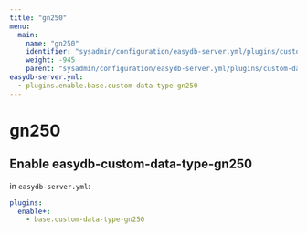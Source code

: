```yaml
---
title: "gn250"
menu:
  main:
    name: "gn250"
    identifier: "sysadmin/configuration/easydb-server.yml/plugins/custom-data-type/gn250"
    weight: -945
    parent: "sysadmin/configuration/easydb-server.yml/plugins/custom-data-type"
easydb-server.yml:
  - plugins.enable.base.custom-data-type-gn250
---
```


# gn250

## Enable easydb-custom-data-type-gn250

in `easydb-server.yml`:

```yaml
plugins:
  enable+:
    - base.custom-data-type-gn250
```